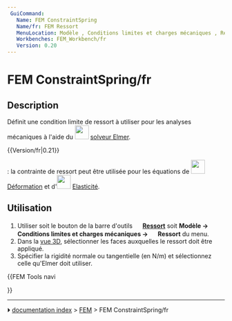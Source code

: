 ```yaml
---
 GuiCommand:
   Name: FEM ConstraintSpring
   Name/fr: FEM Ressort
   MenuLocation: Modèle , Conditions limites et charges mécaniques , Ressort
   Workbenches: FEM_Workbench/fr
   Version: 0.20
---
```


# FEM ConstraintSpring/fr

## Description

Définit une condition limite de ressort à utiliser pour les analyses mécaniques à l\'aide du <img alt="" src=images/FEM_SolverElmer.svg  style="width:32px;"> [solveur Elmer](FEM_SolverElmer/fr.md).


{{Version/fr|0.21}}

: la contrainte de ressort peut être utilisée pour les équations de <img alt="" src=images/FEM_EquationDeformation.svg  style="width:32px;"> [Déformation](FEM_EquationDeformation/fr.md) et d\'<img alt="" src=images/FEM_EquationElasticity.svg  style="width:32px;"> [Elasticité](FEM_EquationElasticity/fr.md).



## Utilisation

1.  Utiliser soit le bouton de la barre d\'outils **<img src="images/FEM_ConstraintSpring.svg" width=16px> [Ressort](FEM_ConstraintSpring/fr.md)** soit **Modèle → Conditions limites et charges mécaniques → <img src="images/FEM_ConstraintSpring.svg" width=16px> Ressort** du menu.
2.  Dans la [vue 3D](3D_view/fr.md), sélectionner les faces auxquelles le ressort doit être appliqué.
3.  Spécifier la rigidité normale ou tangentielle (en N/m) et sélectionnez celle qu\'Elmer doit utiliser.





{{FEM Tools navi

}}



---
⏵ [documentation index](../README.md) > [FEM](Category_FEM.md) > FEM ConstraintSpring/fr
